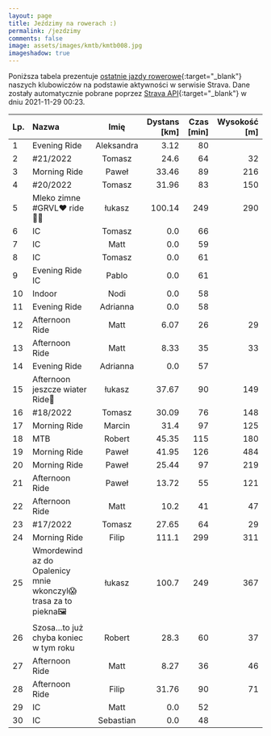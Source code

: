 ```yaml
---
layout: page
title: Jeździmy na rowerach :)
permalink: /jezdzimy
comments: false
image: assets/images/kmtb/kmtb008.jpg
imageshadow: true
---
```


Poniższa tabela prezentuje [ostatnie jazdy rowerowe](https://www.strava.com/clubs/336381){:target="_blank"} naszych klubowiczów na podstawie aktywności w serwisie Strava. Dane zostały automatycznie pobrane poprzez [Strava API](https://developers.strava.com/docs/reference/#api-Clubs-getClubActivitiesById){:target="_blank"} w dniu 2021-11-29 00:23.

Lp. | Nazwa | Imię | Dystans [km] | Czas [min] | Wysokość [m]
:--- | :--- | :---: | ---: | ---: | ---:
1|Evening Ride|Aleksandra|3.12|80|
2|#21/2022|Tomasz|24.6|64|32
3|Morning Ride|Paweł|33.46|89|216
4|#20/2022|Tomasz|31.96|83|150
5|Mleko zimne #GRVL❤ ride💨😱|łukasz|100.14|249|290
6|IC|Tomasz|0.0|66|
7|IC|Matt|0.0|59|
8|IC|Tomasz|0.0|61|
9|Evening Ride IC|Pablo|0.0|61|
10|Indoor|Nodi|0.0|58|
11|Evening Ride|Adrianna|0.0|58|
12|Afternoon Ride|Matt|6.07|26|29
13|Afternoon Ride|Matt|8.33|35|33
14|Evening Ride|Adrianna|0.0|57|
15|Afternoon jeszcze  wiater Ride💨|łukasz|37.67|90|149
16|#18/2022|Tomasz|30.09|76|148
17|Morning Ride|Marcin|31.4|97|125
18|MTB |Robert|45.35|115|180
19|Morning Ride |Paweł|41.95|126|484
20|Morning Ride|Paweł|25.44|97|219
21|Afternoon Ride|Paweł|13.72|55|121
22|Afternoon Ride|Matt|10.2|41|47
23|#17/2022|Tomasz|27.65|64|29
24|Morning Ride|Filip|111.1|299|311
25|Wmordewind az do Opalenicy  mnie wkonczyl😱trasa za to piekna🖼|łukasz|100.7|249|367
26|Szosa…to już chyba koniec w tym roku|Robert|28.3|60|37
27|Afternoon Ride|Matt|8.27|36|46
28|Afternoon Ride|Filip|31.76|90|71
29|IC|Matt|0.0|52|
30|IC|Sebastian|0.0|48|
